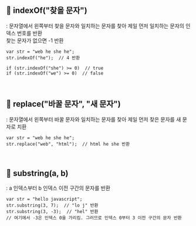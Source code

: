 ## 📍 indexOf("찾을 문자")
: 문자열에서 왼쪽부터 찾을 문자와 일치하는 문자를 찾아 제일 먼저 일치하는 문자의 인덱스 번호를 반환<br>
찾는 문자가 없으면 -1 반환

    var str = "web he she he";
    str.indexOf("he");  // 4 반환

    if (str.indexOf("she") >= 0)  // true
    if (str.indexOf("we") >= 0)  // false

<br>

## 📍 replace("바꿀 문자", "새 문자")
: 문자열에서 왼쪽부터 바꿀 문자와 일치하는 문자를 찾아 제일 먼저 찾은 문자를 새 문자로 치환

    var str = "web he she he";
    str.replace("web", "html");  // html he she 반환

<br>

## 📍 substring(a, b)
: a 인덱스부터 b 인덱스 이전 구간의 문자를 반환

    var str = "hello javascript";
    str.substring(3, 7);  // "lo j" 반환
    str.substring(3, -3);  // "hel" 반환
    // 여기에서 -3은 인덱스 0을 가리킴. 그러므로 인덱스 0부터 3 이전 구간의 문자 반환

